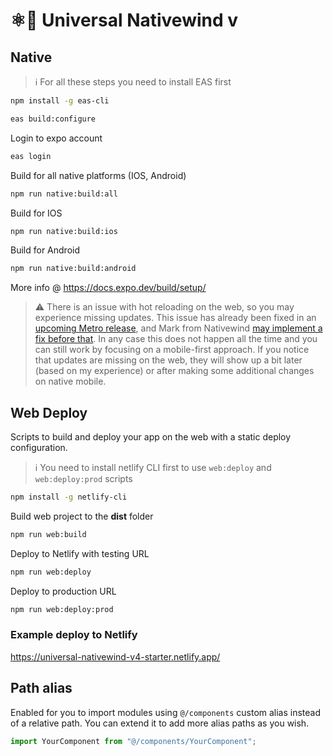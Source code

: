 # ⚛️💨 Universal Nativewind v

## Native

> ℹ️ For all these steps you need to install EAS first

```bash
npm install -g eas-cli
```

```bash
eas build:configure
```

Login to expo account

```bash
eas login
```

Build for all native platforms (IOS, Android)

```bash
npm run native:build:all
```

Build for IOS

```bash
npm run native:build:ios
```

Build for Android

```bash
npm run native:build:android
```

More info @ <https://docs.expo.dev/build/setup/>

> ⚠️ There is an issue with hot reloading on the web, so you may experience missing updates. This issue has already been fixed in an [upcoming Metro release](https://github.com/expo/expo/pull/25339), and Mark from Nativewind [may implement a fix before that](https://github.com/marklawlor/nativewind/issues/643). In any case this does not happen all the time and you can still work by focusing on a mobile-first approach. If you notice that updates are missing on the web, they will show up a bit later (based on my experience) or after making some additional changes on native mobile.

## Web Deploy

Scripts to build and deploy your app on the web with a static deploy configuration.

> ℹ️ You need to install netlify CLI first to use `web:deploy` and `web:deploy:prod` scripts

```bash
npm install -g netlify-cli
```

Build web project to the **dist** folder

```bash
npm run web:build
```

Deploy to Netlify with testing URL

```bash
npm run web:deploy
```

Deploy to production URL

```bash
npm run web:deploy:prod
```

### Example deploy to Netlify

<https://universal-nativewind-v4-starter.netlify.app/>

## Path alias

Enabled for you to import modules using `@/components` custom alias instead of a relative path. You can extend it to add more alias paths as you wish.

```jsx
import YourComponent from "@/components/YourComponent";
```
